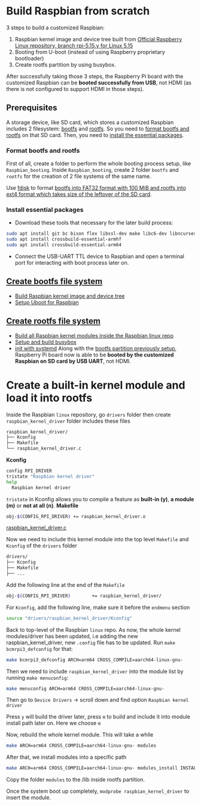 # Build Raspbian from scratch

3 steps to build a customized Raspbian:

1. Raspbian kernel image and device tree built from [Official Raspberry Linux repository, branch rpi-5.15.y for Linux 5.15](https://github.com/raspberrypi/linux)
2. Booting from U-boot (instead of using Raspberry proprietary bootloader)
3. Create rootfs partition by using busybox.

After successfully taking those 3 steps, the Raspberry Pi board with the customized Raspbian can be **booted successfully from USB**, not HDMI (as there is not configured to support HDMI in those steps).

## Prerequisites
A storage device, like SD card, which stores a customized Raspbian includes 2 filesystem: [bootfs](bootfs.md) and [rootfs](rootfs.md). So you need to [format bootfs and rootfs](#format-bootfs-and-rootfs) on that SD card. Then, you need to [install the essential packages](#install-essential-packages).

### Format bootfs and rootfs
First of all, create a folder to perform the whole booting process setup, like ``Raspbian_booting``. Inside ``Raspbian_booting``, create 2 folder ``bootfs`` and ``rootfs`` for the creation of 2 file systems of the same name.

Use [fdisk](https://github.com/TranPhucVinh/Linux-Shell/blob/master/Physical%20layer/File%20system/fdisk.md) to format [bootfs into FAT32 format with 100 MiB and rootfs into ext4 format which takes size of the leftover of the SD card](https://github.com/TranPhucVinh/Linux-Shell/blob/master/Physical%20layer/File%20system/fdisk.md#format-partitions-inside-a-sd-card).

### Install essential packages

- Download these tools that necessary for the later build process:
```sh
sudo apt install git bc bison flex libssl-dev make libc6-dev libncurses5-dev
sudo apt install crossbuild-essential-armhf
sudo apt install crossbuild-essential-arm64
```
- Connect the USB-UART TTL device to Raspbian and open a terminal port for interacting with boot process later on.

## [Create bootfs file system](bootfs.md)
* [Build Raspbian kernel image and device tree](bootfs.md#build-raspbian-kernel-image-and-device-tree)
* [Setup Uboot for Raspbian](bootfs.md#setup-uboot-for-raspbian)

## [Create rootfs file system](rootfs.md)
* [Build all Raspbian kernel modules inside the Raspbian linux repo](rootfs.md#1-build-all-raspbian-kernel-modules-inside-the-raspbian-linux-repo)
* [Setup and build busybox]()
* [init with systemd]()
Along with the [bootfs partition previously setup](bootfs.md), Raspberry Pi board now is able to be **booted by the customized Raspbian on SD card by USB UART**, not HDMI.
# Create a built-in kernel module and load it into rootfs

Inside the Raspbian ``linux`` repository, go ``drivers`` folder then create ``raspbian_kernel_driver`` folder includes these files
```sh
raspbian_kernel_driver/
├── Kconfig
├── Makefile
└── raspbian_kernel_driver.c
```

**Kconfig**
```sh
config RPI_DRIVER
tristate "Raspbian kernel driver"
help
  Raspbian kernel driver
```
``tristate`` in Kconfig allows you to compile a feature as **built-in (y)**, **a module (m)** or **not at all (n)**.
**Makefile**
```sh
obj-$(CONFIG_RPI_DRIVER) += raspbian_kernel_driver.o
```
[raspbian_kernel_driver.c](https://github.com/TranPhucVinh/Raspberry-Pi-GNU/blob/main/Kernel/raspbian_kernel_module.c)

Now we need to include this kernel module into the top level ``Makefile`` and ``Kconfig`` of the ``drivers`` folder

```sh
drivers/
├── Kconfig
├── Makefile
├── ...
```
Add the following line at the end of the ``Makefile``
```sh
obj-$(CONFIG_RPI_DRIVER) 		+= raspbian_kernel_driver/
```
For ``Kconfig``, add the following line, make sure it before the ``endmenu`` section
```sh
source "drivers/raspbian_kernel_driver/Kconfig"
```
Back to top-level of the Raspbian ``linux`` repo. As now, the whole kernel modules/driver has been updated, i.e adding the new raspbian_kernel_driver, new ``.config`` file has to be updated. Run ``make bcmrpi3_defconfig`` for that:

```sh
make bcmrpi3_defconfig ARCH=arm64 CROSS_COMPILE=aarch64-linux-gnu-
```

Then we need to include ``raspbian_kernel_driver`` into the module list by running ``make menuconfig``:

```sh
make menuconfig ARCH=arm64 CROSS_COMPILE=aarch64-linux-gnu-
```

Then go to ``Device Drivers`` -> scroll down and find option ``Raspbian kernel driver``

Press ``y`` will build the driver later, press ``m`` to build and include it into module install path later on. Here we choose ``m``

Now, rebuild the whole kernel module. This will take a while
```sh
make ARCH=arm64 CROSS_COMPILE=aarch64-linux-gnu- modules
```
After that, we install modules into a specific path
```sh
make ARCH=arm64 CROSS_COMPILE=aarch64-linux-gnu- modules_install INSTALL_MOD_PATH=<custom path>
```
Copy the folder ``modules`` to the /lib inside rootfs partition.

Once the system boot up completely, ``modprobe raspbian_kernel_driver`` to insert the module.
